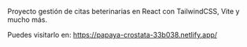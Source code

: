 Proyecto gestión de citas beterinarias en React con TailwindCSS, Vite y mucho más.

Puedes visitarlo en: https://papaya-crostata-33b038.netlify.app/